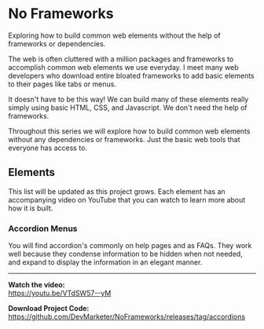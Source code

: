 # No Frameworks

Exploring how to build common web elements without the help of frameworks or dependencies.

The web is often cluttered with a million packages and frameworks to accomplish common web elements we use everyday. I meet many web developers who download entire bloated frameworks to add basic elements to their pages like tabs or menus.

It doesn't have to be this way! We can build many of these elements really simply using basic HTML, CSS, and Javascript. We don't need the help of frameworks.

Throughout this series we will explore how to build common web elements without any dependencies or frameworks. Just the basic web tools that everyone has access to.

## Elements

This list will be updated as this project grows. Each element has an accompanying video on YouTube that you can watch to learn more about how it is built.

### Accordion Menus

You will find accordion's commonly on help pages and as FAQs. They work well because they condense information to be hidden when not needed, and expand to display the information in an elegant manner.

---

**Watch the video:**  
https://youtu.be/VTdSW57--yM

**Download Project Code:**  
https://github.com/DevMarketer/NoFrameworks/releases/tag/accordions
